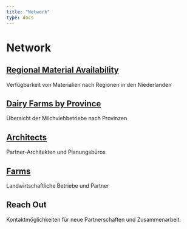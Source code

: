 ```yaml
---
title: "Network"
type: docs
---
```


# Network

## [Regional Material Availability](/network/regional-availability/)
Verfügbarkeit von Materialien nach Regionen in den Niederlanden

## [Dairy Farms by Province](/network/dairy-farms/)
Übersicht der Milchviehbetriebe nach Provinzen

## [Architects](/network/architects/)
Partner-Architekten und Planungsbüros

## [Farms](/network/farms/)
Landwirtschaftliche Betriebe und Partner

## Reach Out
Kontaktmöglichkeiten für neue Partnerschaften und Zusammenarbeit.
